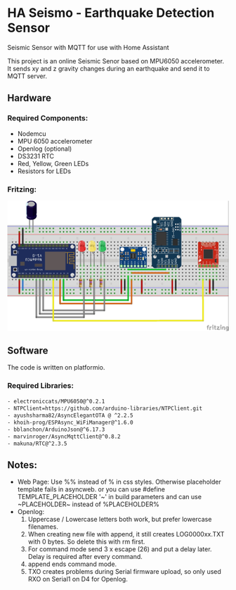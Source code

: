 # HA Seismo - Earthquake Detection Sensor
Seismic Sensor with MQTT for use with Home Assistant


This project is an online Seismic Senor based on MPU6050 accelerometer. It sends xy and z gravity changes during an earthquake and send it to MQTT server.

## Hardware
### Required Components:
- Nodemcu
- MPU 6050 accelerometer
- Openlog (optional)
- DS3231 RTC
- Red, Yellow, Green LEDs
- Resistors for LEDs

### Fritzing:
![alt text](images/Seismo%20MPU6050.jpg?raw=true)

## Software
The code is written on platformio. 
### Required Libraries:
	- electroniccats/MPU6050@^0.2.1
	- NTPClient=https://github.com/arduino-libraries/NTPClient.git
	- ayushsharma82/AsyncElegantOTA @ ^2.2.5
	- khoih-prog/ESPAsync_WiFiManager@^1.6.0
	- bblanchon/ArduinoJson@^6.17.3
	- marvinroger/AsyncMqttClient@^0.8.2
	- makuna/RTC@^2.3.5

## Notes:
- Web Page: Use %% instead of % in css styles. Otherwise placeholder template fails in asyncweb. 
or you can use #define TEMPLATE_PLACEHOLDER '~' in build parameters and can use ~PLACEHOLDER~ 
instead of %PLACEHOLDER%
- Openlog:
	1. Uppercase / Lowercase letters both work, but prefer lowercase filenames.
	2. When creating new file with append, it still creates LOG0000xx.TXT with 0 bytes. So delete this with rm first.
	3. For command mode send 3 x escape (26) and put a delay later. Delay is required after every command.
	4. append ends command mode.
	5. TXO creates problems during Serial firmware upload, so only used RXO on Serial1 on D4 for Openlog.
